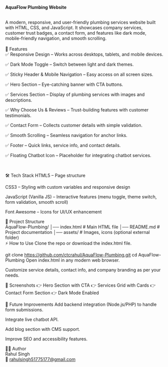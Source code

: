 **AquaFlow Plumbing Website**

<br>
A modern, responsive, and user-friendly plumbing services website built with HTML, CSS, and JavaScript.
It showcases company services, customer trust badges, a contact form, and features like dark mode, mobile-friendly navigation, and smooth scrolling.
<br>

<br>
🚀 Features<br>
✅ Responsive Design – Works across desktops, tablets, and mobile devices.

✅ Dark Mode Toggle – Switch between light and dark themes.

✅ Sticky Header & Mobile Navigation – Easy access on all screen sizes.

✅ Hero Section – Eye-catching banner with CTA buttons.

✅ Services Section – Display of plumbing services with images and descriptions.

✅ Why Choose Us & Reviews – Trust-building features with customer testimonials.

✅ Contact Form – Collects customer details with simple validation.

✅ Smooth Scrolling – Seamless navigation for anchor links.

✅ Footer – Quick links, service info, and contact details.

✅ Floating Chatbot Icon – Placeholder for integrating chatbot services.



<br>

🛠️ Tech Stack
HTML5 – Page structure

CSS3 – Styling with custom variables and responsive design

JavaScript (Vanilla JS) – Interactive features (menu toggle, theme switch, form validation, smooth scroll)

Font Awesome – Icons for UI/UX enhancement

📂 Project Structure
<br>
AquaFlow-Plumbing/
│── index.html       # Main HTML file
│── README.md        # Project documentation
│── assets/          # Images, icons (optional external folder)
<br>
⚡ How to Use
Clone the repo or download the index.html file.


git clone https://github.com/ctcrahul/AquaFlow-Plumbing.git
cd AquaFlow-Plumbing
Open index.html in any modern web browser.

Customize service details, contact info, and company branding as per your needs.

📸 Screenshots
👉 Hero Section with CTA
👉 Services Grid with Cards
👉 Contact Form Section
👉 Dark Mode Enabled

🔮 Future Improvements
Add backend integration (Node.js/PHP) to handle form submissions.

Integrate live chatbot API.

Add blog section with CMS support.

Improve SEO and accessibility features.

👨‍💻 Author
<br>
Rahul Singh
<br>
📧 rahulsingh51775177@gmail.com
